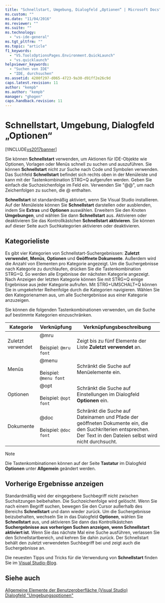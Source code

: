 ```yaml
---
title: "Schnellstart, Umgebung, Dialogfeld „Optionen“ | Microsoft Docs"
ms.custom: ""
ms.date: "11/04/2016"
ms.reviewer: ""
ms.suite: ""
ms.technology: 
  - "vs-ide-general"
ms.tgt_pltfrm: ""
ms.topic: "article"
f1_keywords: 
  - "VS.ToolsOptionsPages.Environment.QuickLaunch"
  - "vs.quicklaunch"
helpviewer_keywords: 
  - "Suchen von IDE"
  - "IDE, durchsuchen"
ms.assetid: 4200f297-d065-4723-9a30-d91ff2e26c9d
caps.latest.revision: 11
author: "kempb"
ms.author: "kempb"
manager: "ghogen"
caps.handback.revision: 11
---
```

# Schnellstart, Umgebung, Dialogfeld „Optionen“
[!INCLUDE[vs2017banner](../../code-quality/includes/vs2017banner.md)]

Sie können **Schnellstart** verwenden, um Aktionen für IDE\-Objekte wie Optionen, Vorlagen oder Menüs schnell zu suchen und auszuführen.  Sie können **Schnellstart** nicht zur Suche nach Code und Symbolen verwenden.  Das Suchfeld **Schnellstart** befindet sich rechts oben in der Menüleiste und kann mit der Tastenkombination STRG\+Q aufgerufen werden.  Geben Sie einfach die Suchzeichenfolge im Feld ein.  Verwenden Sie "@@", um nach Zeichenfolgen zu suchen, die @ enthalten.  
  
 **Schnellstart** ist standardmäßig aktiviert, wenn Sie Visual Studio installieren.  Auf der Menüleiste können Sie **Schnellstart** darstellen oder ausblenden, indem Sie **Extras** und **Optionen** auswählen.  Erweitern Sie den Knoten **Umgebungen**, und wählen Sie dann **Schnellstart** aus.  Aktivieren oder deaktivieren Sie das Kontrollkästchen **Schnellstart aktivieren**.  Sie können auf dieser Seite auch Suchkategorien aktivieren oder deaktivieren.  
  
## Kategorieliste  
 Es gibt vier Kategorien von Schnellstart\-Suchergebnissen: **Zuletzt verwendet**, **Menüs**, **Optionen** und **Geöffnete Dokumente**. Außerdem wird die Anzahl von Elementen pro Kategorie angezeigt.  Um die Suchergebnisse nach Kategorie zu durchlaufen, drücken Sie die Tastenkombination STRG\+Q. So werden alle Ergebnisse der nächsten Kategorie angezeigt.  Nach Anzeigen der letzten Kategorie können Sie mit STRG\+Q einige Ergebnisse aus jeder Kategorie aufrufen.  Mit STRG\+UMSCHALT\+Q können Sie in umgekehrter Reihenfolge durch die Kategorien navigieren.  Wählen Sie den Kategorienamen aus, um alle Suchergebnisse aus einer Kategorie anzuzeigen.  
  
 Sie können die folgenden Tastenkombinationen verwenden, um die Suche auf bestimmte Kategorien einzuschränken.  
  
|Kategorie|Verknüpfung|Verknüpfungsbeschreibung|  
|---------------|-----------------|------------------------------|  
|Zuletzt verwendet|@mru<br /><br /> Beispiel: `@mru font`|Zeigt bis zu fünf Elemente der Liste **Zuletzt verwendet** an.|  
|Menüs|@menu<br /><br /> Beispiel: `@menu font`|Schränkt die Suche auf Menüelemente ein.|  
|Optionen|@opt<br /><br /> Beispiel: `@opt font`|Schränkt die Suche auf Einstellungen im Dialogfeld **Optionen** ein.|  
|Dokumente|@doc<br /><br /> Beispiel: `@doc font`|Schränkt die Suche auf Dateinamen und Pfade der geöffneten Dokumente ein, die den Suchkriterien entsprechen. Der Text in den Dateien selbst wird nicht durchsucht.|  
  
> [!NOTE]
>  Die Tastenkombinationen können auf der Seite **Tastatur** im Dialogfeld **Optionen** unter **Allgemein** geändert werden.  
  
## Vorherige Ergebnisse anzeigen  
 Standardmäßig wird der eingegebene Suchbegriff nicht zwischen Suchsitzungen beibehalten.  Die Suchzeichenfolge wird gelöscht. Wenn Sie nach einem Begriff suchen, bewegen Sie den Cursor außerhalb des Bereichs **Schnellstart** und dann wieder zurück.  Um die Suchergebnisse beizubehalten, wechseln Sie in das Dialogfeld **Optionen**, wählen Sie **Schnellstart** aus, und aktivieren Sie dann das Kontrollkästchen **Suchergebnisse aus vorherigen Suchen anzeigen, wenn Schnellstart aktiviert ist**.  Wenn Sie das nächste Mal eine Suche ausführen, verlassen Sie den Schnellstartbereich, und kehren Sie dahin zurück. Der Schnellstart behält den zuletzt verwendeten Suchbegriff bei und zeigt auch die Suchergebnisse an.  
  
 Die neuesten Tipps und Tricks für die Verwendung von **Schnellstart** finden Sie im [Visual Studio\-Blog](http://go.microsoft.com/fwlink/?LinkId=236054).  
  
## Siehe auch  
 [Allgemeine Elemente der Benutzeroberfläche \(Visual Studio\)](../../ide/reference/general-user-interface-elements-visual-studio.md)   
 [Dialogfeld "Umgebungsoptionen"](../../ide/reference/environment-options-dialog-box.md)